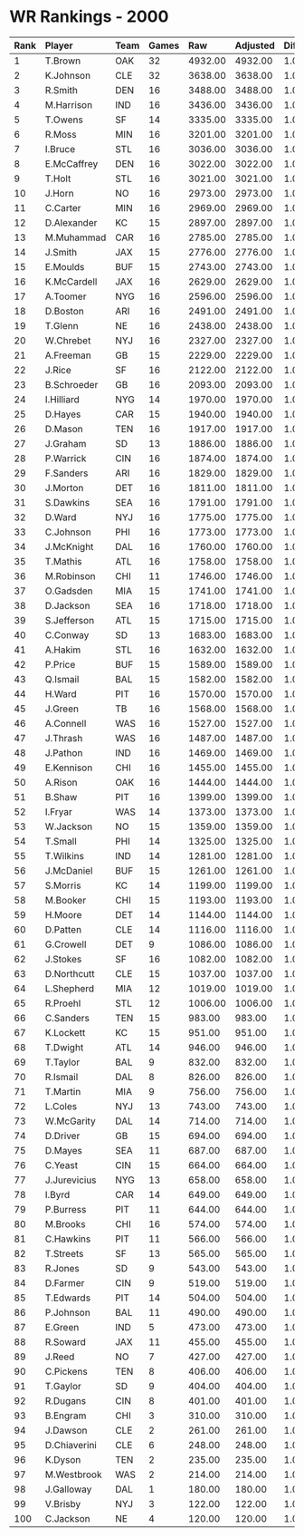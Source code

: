 # WR Rankings - 2000

| Rank | Player       | Team | Games | Raw     | Adjusted | Difficulty | Avg/Game | Typical | Consistency | Trend    |
| :----| :------------| :----| :-----| :-------| :--------| :----------| :--------| :-------| :-----------| :--------|
| 1    | T.Brown      | OAK  | 32    | 4932.00 | 4932.00  | 1.000      | 154.12   | 146.00  | 15/4/13     | +132.1%  |
| 2    | K.Johnson    | CLE  | 32    | 3638.00 | 3638.00  | 1.000      | 113.69   | 103.50  | 14/0/18     | +203.3%  |
| 3    | R.Smith      | DEN  | 16    | 3488.00 | 3488.00  | 1.000      | 218.00   | 230.00  | 9/1/6       | +98.9%   |
| 4    | M.Harrison   | IND  | 16    | 3436.00 | 3436.00  | 1.000      | 214.75   | 224.00  | 7/2/7       | +123.8%  |
| 5    | T.Owens      | SF   | 14    | 3335.00 | 3335.00  | 1.000      | 238.21   | 224.00  | 5/3/6       | +127.0%  |
| 6    | R.Moss       | MIN  | 16    | 3201.00 | 3201.00  | 1.000      | 200.06   | 186.50  | 6/0/10      | +91.5%   |
| 7    | I.Bruce      | STL  | 16    | 3036.00 | 3036.00  | 1.000      | 189.75   | 185.00  | 9/1/6       | +103.6%  |
| 8    | E.McCaffrey  | DEN  | 16    | 3022.00 | 3022.00  | 1.000      | 188.88   | 203.00  | 7/3/6       | +121.8%  |
| 9    | T.Holt       | STL  | 16    | 3021.00 | 3021.00  | 1.000      | 188.81   | 201.00  | 10/1/5      | +79.2%   |
| 10   | J.Horn       | NO   | 16    | 2973.00 | 2973.00  | 1.000      | 185.81   | 178.00  | 7/2/7       | +112.6%  |
| 11   | C.Carter     | MIN  | 16    | 2969.00 | 2969.00  | 1.000      | 185.56   | 201.00  | 8/1/7       | +131.0%  |
| 12   | D.Alexander  | KC   | 15    | 2897.00 | 2897.00  | 1.000      | 193.13   | 186.00  | 8/1/6       | +92.9%   |
| 13   | M.Muhammad   | CAR  | 16    | 2785.00 | 2785.00  | 1.000      | 174.06   | 182.00  | 8/0/8       | +147.7%  |
| 14   | J.Smith      | JAX  | 15    | 2776.00 | 2776.00  | 1.000      | 185.07   | 155.50  | 6/0/9       | +289.7%  |
| 15   | E.Moulds     | BUF  | 15    | 2743.00 | 2743.00  | 1.000      | 182.87   | 181.00  | 7/0/8       | +168.6%  |
| 16   | K.McCardell  | JAX  | 16    | 2629.00 | 2629.00  | 1.000      | 164.31   | 186.00  | 11/0/5      | +129.4%  |
| 17   | A.Toomer     | NYG  | 16    | 2596.00 | 2596.00  | 1.000      | 162.25   | 178.00  | 9/0/7       | +244.5%  |
| 18   | D.Boston     | ARI  | 16    | 2491.00 | 2491.00  | 1.000      | 155.69   | 146.50  | 8/0/8       | +211.1%  |
| 19   | T.Glenn      | NE   | 16    | 2438.00 | 2438.00  | 1.000      | 152.38   | 166.50  | 9/3/4       | +72.4%   |
| 20   | W.Chrebet    | NYJ  | 16    | 2327.00 | 2327.00  | 1.000      | 145.44   | 162.00  | 10/1/5      | +134.8%  |
| 21   | A.Freeman    | GB   | 15    | 2229.00 | 2229.00  | 1.000      | 148.60   | 160.50  | 8/2/5       | +150.5%  |
| 22   | J.Rice       | SF   | 16    | 2122.00 | 2122.00  | 1.000      | 132.62   | 126.00  | 5/4/7       | +77.7%   |
| 23   | B.Schroeder  | GB   | 16    | 2093.00 | 2093.00  | 1.000      | 130.81   | 143.00  | 10/1/5      | +194.2%  |
| 24   | I.Hilliard   | NYG  | 14    | 1970.00 | 1970.00  | 1.000      | 140.71   | 139.50  | 7/1/6       | +164.8%  |
| 25   | D.Hayes      | CAR  | 15    | 1940.00 | 1940.00  | 1.000      | 129.33   | 125.00  | 5/2/8       | +98.3%   |
| 26   | D.Mason      | TEN  | 16    | 1917.00 | 1917.00  | 1.000      | 119.81   | 121.00  | 6/2/8       | +247.9%  |
| 27   | J.Graham     | SD   | 13    | 1886.00 | 1886.00  | 1.000      | 145.08   | 141.50  | 9/0/4       | +127.0%  |
| 28   | P.Warrick    | CIN  | 16    | 1874.00 | 1874.00  | 1.000      | 117.12   | 116.50  | 8/0/8       | +105.7%  |
| 29   | F.Sanders    | ARI  | 16    | 1829.00 | 1829.00  | 1.000      | 114.31   | 119.00  | 9/0/7       | +220.5%  |
| 30   | J.Morton     | DET  | 16    | 1811.00 | 1811.00  | 1.000      | 113.19   | 121.50  | 9/1/6       | +103.9%  |
| 31   | S.Dawkins    | SEA  | 16    | 1791.00 | 1791.00  | 1.000      | 111.94   | 121.50  | 9/0/7       | +266.4%  |
| 32   | D.Ward       | NYJ  | 16    | 1775.00 | 1775.00  | 1.000      | 110.94   | 108.50  | 9/0/7       | +181.7%  |
| 33   | C.Johnson    | PHI  | 16    | 1773.00 | 1773.00  | 1.000      | 110.81   | 111.00  | 7/2/7       | +160.4%  |
| 34   | J.McKnight   | DAL  | 16    | 1760.00 | 1760.00  | 1.000      | 110.00   | 129.00  | 12/0/4      | +199.1%  |
| 35   | T.Mathis     | ATL  | 16    | 1758.00 | 1758.00  | 1.000      | 109.88   | 123.00  | 10/0/6      | +142.0%  |
| 36   | M.Robinson   | CHI  | 11    | 1746.00 | 1746.00  | 1.000      | 158.73   | 159.00  | 5/0/6       | INACTIVE |
| 37   | O.Gadsden    | MIA  | 15    | 1741.00 | 1741.00  | 1.000      | 116.07   | 108.00  | 7/2/6       | +124.7%  |
| 38   | D.Jackson    | SEA  | 16    | 1718.00 | 1718.00  | 1.000      | 107.38   | 103.50  | 7/1/8       | +154.2%  |
| 39   | S.Jefferson  | ATL  | 15    | 1715.00 | 1715.00  | 1.000      | 114.33   | 102.00  | 5/2/8       | +153.6%  |
| 40   | C.Conway     | SD   | 13    | 1683.00 | 1683.00  | 1.000      | 129.46   | 109.50  | 6/0/7       | +161.9%  |
| 41   | A.Hakim      | STL  | 16    | 1632.00 | 1632.00  | 1.000      | 102.00   | 102.50  | 9/1/6       | +368.6%  |
| 42   | P.Price      | BUF  | 15    | 1589.00 | 1589.00  | 1.000      | 105.93   | 95.00   | 8/0/7       | +207.5%  |
| 43   | Q.Ismail     | BAL  | 15    | 1582.00 | 1582.00  | 1.000      | 105.47   | 104.00  | 9/0/6       | +251.9%  |
| 44   | H.Ward       | PIT  | 16    | 1570.00 | 1570.00  | 1.000      | 98.12    | 96.50   | 8/1/7       | +183.9%  |
| 45   | J.Green      | TB   | 16    | 1568.00 | 1568.00  | 1.000      | 98.00    | 87.00   | 6/1/9       | +138.7%  |
| 46   | A.Connell    | WAS  | 16    | 1527.00 | 1527.00  | 1.000      | 95.44    | 97.00   | 11/0/5      | +380.6%  |
| 47   | J.Thrash     | WAS  | 16    | 1487.00 | 1487.00  | 1.000      | 92.94    | 103.50  | 9/0/7       | +352.8%  |
| 48   | J.Pathon     | IND  | 16    | 1469.00 | 1469.00  | 1.000      | 91.81    | 103.50  | 9/1/6       | +139.3%  |
| 49   | E.Kennison   | CHI  | 16    | 1455.00 | 1455.00  | 1.000      | 90.94    | 90.00   | 8/2/6       | +216.9%  |
| 50   | A.Rison      | OAK  | 16    | 1444.00 | 1444.00  | 1.000      | 90.25    | 99.00   | 8/3/5       | +177.0%  |
| 51   | B.Shaw       | PIT  | 16    | 1399.00 | 1399.00  | 1.000      | 87.44    | 86.00   | 7/0/9       | +181.2%  |
| 52   | I.Fryar      | WAS  | 14    | 1373.00 | 1373.00  | 1.000      | 98.07    | 99.00   | 6/1/7       | +115.6%  |
| 53   | W.Jackson    | NO   | 15    | 1359.00 | 1359.00  | 1.000      | 90.60    | 86.00   | 8/0/7       | +238.7%  |
| 54   | T.Small      | PHI  | 14    | 1325.00 | 1325.00  | 1.000      | 94.64    | 80.00   | 8/0/6       | +280.1%  |
| 55   | T.Wilkins    | IND  | 14    | 1281.00 | 1281.00  | 1.000      | 91.50    | 71.00   | 8/0/6       | +329.3%  |
| 56   | J.McDaniel   | BUF  | 15    | 1261.00 | 1261.00  | 1.000      | 84.07    | 83.50   | 9/1/5       | +70.9%   |
| 57   | S.Morris     | KC   | 14    | 1199.00 | 1199.00  | 1.000      | 85.64    | 79.00   | 6/1/7       | +97.5%   |
| 58   | M.Booker     | CHI  | 15    | 1193.00 | 1193.00  | 1.000      | 79.53    | 81.50   | 9/0/6       | +235.1%  |
| 59   | H.Moore      | DET  | 14    | 1144.00 | 1144.00  | 1.000      | 81.71    | 77.00   | 6/1/7       | +121.3%  |
| 60   | D.Patten     | CLE  | 14    | 1116.00 | 1116.00  | 1.000      | 79.71    | 70.50   | 7/1/6       | +534.2%  |
| 61   | G.Crowell    | DET  | 9     | 1086.00 | 1086.00  | 1.000      | 120.67   | 102.50  | 4/0/5       | +202.7%  |
| 62   | J.Stokes     | SF   | 16    | 1082.00 | 1082.00  | 1.000      | 67.62    | 67.00   | 9/0/7       | +507.2%  |
| 63   | D.Northcutt  | CLE  | 15    | 1037.00 | 1037.00  | 1.000      | 69.13    | 59.00   | 6/0/9       | +270.8%  |
| 64   | L.Shepherd   | MIA  | 12    | 1019.00 | 1019.00  | 1.000      | 84.92    | 86.50   | 8/0/4       | INACTIVE |
| 65   | R.Proehl     | STL  | 12    | 1006.00 | 1006.00  | 1.000      | 83.83    | 85.50   | 7/1/4       | +156.7%  |
| 66   | C.Sanders    | TEN  | 15    | 983.00  | 983.00   | 1.000      | 65.53    | 66.50   | 6/4/5       | +129.9%  |
| 67   | K.Lockett    | KC   | 15    | 951.00  | 951.00   | 1.000      | 63.40    | 66.50   | 9/1/5       | +299.1%  |
| 68   | T.Dwight     | ATL  | 14    | 946.00  | 946.00   | 1.000      | 67.57    | 62.00   | 6/1/7       | +340.6%  |
| 69   | T.Taylor     | BAL  | 9     | 832.00  | 832.00   | 1.000      | 92.44    | 82.00   | 5/0/4       | INACTIVE |
| 70   | R.Ismail     | DAL  | 8     | 826.00  | 826.00   | 1.000      | 103.25   | 106.00  | 3/0/5       | INACTIVE |
| 71   | T.Martin     | MIA  | 9     | 756.00  | 756.00   | 1.000      | 84.00    | 80.00   | 5/0/4       | +264.7%  |
| 72   | L.Coles      | NYJ  | 13    | 743.00  | 743.00   | 1.000      | 57.15    | 35.50   | 6/0/7       | +1330.6% |
| 73   | W.McGarity   | DAL  | 14    | 714.00  | 714.00   | 1.000      | 51.00    | 58.00   | 8/1/5       | +1200.0% |
| 74   | D.Driver     | GB   | 15    | 694.00  | 694.00   | 1.000      | 46.27    | 49.00   | 7/1/7       | +318.5%  |
| 75   | D.Mayes      | SEA  | 11    | 687.00  | 687.00   | 1.000      | 62.45    | 56.00   | 5/0/6       | +214.2%  |
| 76   | C.Yeast      | CIN  | 15    | 664.00  | 664.00   | 1.000      | 44.27    | 44.00   | 8/1/6       | +273.6%  |
| 77   | J.Jurevicius | NYG  | 13    | 658.00  | 658.00   | 1.000      | 50.62    | 46.00   | 8/0/5       | +586.9%  |
| 78   | I.Byrd       | CAR  | 14    | 649.00  | 649.00   | 1.000      | 46.36    | 47.00   | 7/0/7       | +1098.0% |
| 79   | P.Burress    | PIT  | 11    | 644.00  | 644.00   | 1.000      | 58.55    | 57.50   | 6/0/5       | INACTIVE |
| 80   | M.Brooks     | CHI  | 16    | 574.00  | 574.00   | 1.000      | 35.88    | 33.50   | 7/0/9       | +336.4%  |
| 81   | C.Hawkins    | PIT  | 11    | 566.00  | 566.00   | 1.000      | 51.45    | 37.00   | 7/0/4       | +542.3%  |
| 82   | T.Streets    | SF   | 13    | 565.00  | 565.00   | 1.000      | 43.46    | 34.50   | 7/0/6       | +346.5%  |
| 83   | R.Jones      | SD   | 9     | 543.00  | 543.00   | 1.000      | 60.33    | 51.50   | 6/0/3       | +655.4%  |
| 84   | D.Farmer     | CIN  | 9     | 519.00  | 519.00   | 1.000      | 57.67    | 54.00   | 5/0/4       | +785.6%  |
| 85   | T.Edwards    | PIT  | 14    | 504.00  | 504.00   | 1.000      | 36.00    | 26.50   | 4/1/9       | +266.7%  |
| 86   | P.Johnson    | BAL  | 11    | 490.00  | 490.00   | 1.000      | 44.55    | 43.00   | 6/0/5       | +788.9%  |
| 87   | E.Green      | IND  | 5     | 473.00  | 473.00   | 1.000      | 94.60    | 80.00   | 3/0/2       | INACTIVE |
| 88   | R.Soward     | JAX  | 11    | 455.00  | 455.00   | 1.000      | 41.36    | 32.50   | 5/0/6       | INACTIVE |
| 89   | J.Reed       | NO   | 7     | 427.00  | 427.00   | 1.000      | 61.00    | 63.50   | 4/0/3       | +740.0%  |
| 90   | C.Pickens    | TEN  | 8     | 406.00  | 406.00   | 1.000      | 50.75    | 45.50   | 4/0/4       | +868.4%  |
| 91   | T.Gaylor     | SD   | 9     | 404.00  | 404.00   | 1.000      | 44.89    | 41.50   | 5/0/4       | +1166.7% |
| 92   | R.Dugans     | CIN  | 8     | 401.00  | 401.00   | 1.000      | 50.12    | 55.00   | 5/0/3       | +145.7%  |
| 93   | B.Engram     | CHI  | 3     | 310.00  | 310.00   | 1.000      | 103.33   | 103.33  | 2/0/1       | INACTIVE |
| 94   | J.Dawson     | CLE  | 2     | 261.00  | 261.00   | 1.000      | 130.50   | 130.50  | 1/0/1       | INACTIVE |
| 95   | D.Chiaverini | CLE  | 6     | 248.00  | 248.00   | 1.000      | 41.33    | 51.00   | 4/0/2       | +1866.7% |
| 96   | K.Dyson      | TEN  | 2     | 235.00  | 235.00   | 1.000      | 117.50   | 117.50  | 1/0/1       | INACTIVE |
| 97   | M.Westbrook  | WAS  | 2     | 214.00  | 214.00   | 1.000      | 107.00   | 107.00  | 1/0/1       | INACTIVE |
| 98   | J.Galloway   | DAL  | 1     | 180.00  | 180.00   | 1.000      | 180.00   | 180.00  | 0/1/0       | INACTIVE |
| 99   | V.Brisby     | NYJ  | 3     | 122.00  | 122.00   | 1.000      | 40.67    | 40.67   | 2/0/1       | INACTIVE |
| 100  | C.Jackson    | NE   | 4     | 120.00  | 120.00   | 1.000      | 30.00    | 37.50   | 2/0/2       | N/A      |

